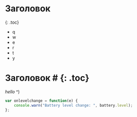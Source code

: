 ---
---

# Заголовок
{: .toc}

* q
* w
* e
* r
* t
* y

# Заголовок # {: .toc}

*hello* ^)

~~~ js
var onlevelchange = function(e) {
    console.warn("Battery level change: ", battery.level);
};
~~~
